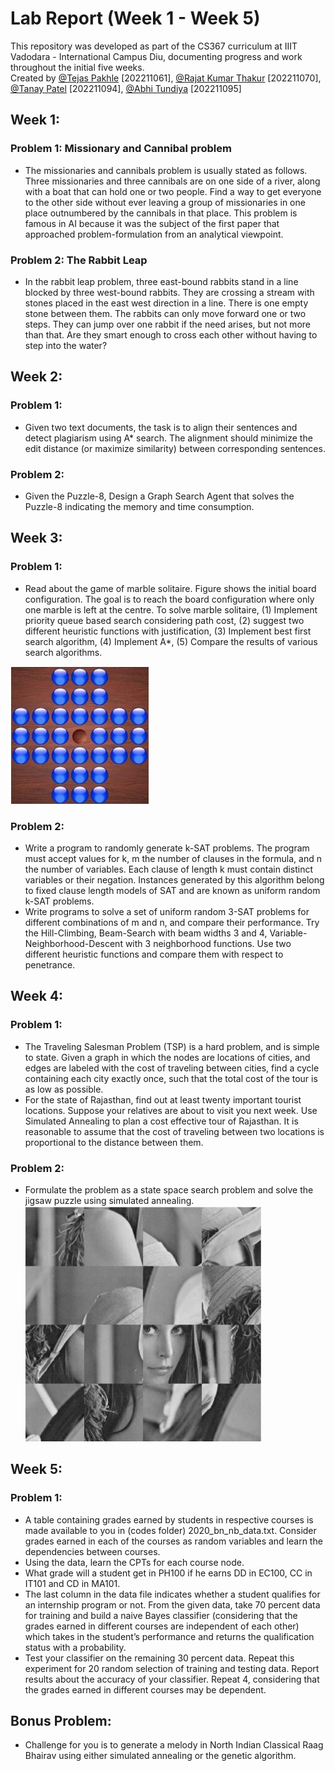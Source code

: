 # Lab Report (Week 1 - Week 5)
This repository was developed as part of the CS367 curriculum at IIIT Vadodara - International Campus Diu, documenting progress and work throughout the initial five weeks.  
Created by [@Tejas Pakhle](https://github.com/Codezyman) [202211061], [@Rajat Kumar Thakur](https://github.com/acevaliant420) [202211070], [@Tanay Patel](https://github.com/Tanay-cmd) [202211094], [@Abhi Tundiya](https://github.com/Abhi_T212) [202211095]

## Week 1:

### Problem 1: Missionary and Cannibal problem
- The missionaries and cannibals problem is usually stated as follows. Three missionaries and three cannibals are on one side of a river, along with a boat that can hold one or two people. Find a way to get everyone to the other side without ever leaving a group of missionaries in one place outnumbered by the cannibals in that place. This problem is famous in AI because it was the subject of the first paper that approached problem-formulation from an analytical viewpoint.

### Problem 2: The Rabbit Leap
- In the rabbit leap problem, three east-bound rabbits stand in a line blocked by three west-bound rabbits. They are crossing a stream with stones placed in the east west direction in a line. There is one empty stone between them. The rabbits can only move forward one or two steps. They can jump over one rabbit if the need arises, but not more than that. Are they smart enough to cross each other without having to step into the water? 


## Week 2:

### Problem 1: 
- Given two text documents, the task is to align their sentences and detect plagiarism using A* search. The alignment should minimize the edit distance (or maximize similarity) between corresponding sentences.

### Problem 2: 
- Given the Puzzle-8, Design a Graph Search Agent that solves the Puzzle-8 indicating the memory and time consumption.

## Week 3:

### Problem 1: 
- Read about the game of marble solitaire. Figure shows the initial board configuration. The goal is to reach the board configuration where only one marble is left at the centre. To solve marble solitaire, (1) Implement priority queue based search considering path cost, (2) suggest two different heuristic functions with justification, (3) Implement best first search algorithm, (4) Implement A*, (5) Compare the results of various search algorithms.
  
![Scrambled_Lena](https://github.com/acevaliant420/Acode_AI_Lab_Codes/blob/main/Week%204/Submission%20Jigsaw%20Puzzle/Photos/marble.jpg)  
  
### Problem 2: 
- Write a program to randomly generate k-SAT problems.  The program must accept values for k, m the number of clauses in the formula, and n the number of variables.  Each clause of length k must contain distinct variables or their negation.  Instances generated by this algorithm belong to fixed clause length models of SAT and are known as uniform random k-SAT problems.
- Write programs to solve a set of uniform random 3-SAT problems for different combinations of m and n, and compare their performance.  Try the Hill-Climbing, Beam-Search with beam widths 3 and 4, Variable-Neighborhood-Descent with 3 neighborhood functions.  Use two different heuristic functions and compare them with respect to penetrance.

## Week 4:

### Problem 1: 
- The Traveling Salesman Problem (TSP) is a hard problem, and is simple to state.  Given a  graph in which the nodes are locations of cities, and edges are labeled with the cost of traveling between cities,  find a cycle containing each city exactly once, such that the total cost of the tour is as low as possible.
- For the state of Rajasthan, find out at least twenty important tourist locations.  Suppose your relatives are about to visit you next week.  Use Simulated Annealing to plan a cost effective tour of Rajasthan.  It is reasonable to assume that the cost of traveling between two locations is proportional to the distance between them.
 
 ### Problem 2:
 - Formulate the problem as a state space search problem and solve the jigsaw puzzle using simulated annealing.
![Scrambled_Lena](https://github.com/acevaliant420/Acode_AI_Lab_Codes/blob/main/Week%204/Submission%20Jigsaw%20Puzzle/Photos/pixel.jpg)  

## Week 5:

### Problem 1:
- A table containing grades earned by students in respective courses is made available to you in (codes folder) 2020_bn_nb_data.txt. 
Consider grades earned in each of the courses as random variables and learn the dependencies between courses. 
- Using the data, learn the CPTs for each course node.
- What grade will a student get in PH100 if he earns DD in EC100, CC in IT101 and CD in MA101.
- The last column in the data file indicates whether a student qualifies for an internship program or not. From the given data, take 70 percent data for training and build a naive Bayes classifier (considering that the grades earned in different courses are independent of each other) which takes in the student’s performance and returns the qualification status with a probability.
- Test your classifier on the remaining 30 percent data. Repeat this experiment for 20 random selection of training and testing data. Report results about the accuracy of your classifier.
Repeat 4, considering that the grades earned in different courses may be dependent.

 ## Bonus Problem:
-  Challenge for you is to generate a melody in North Indian Classical Raag Bhairav using either simulated annealing or the genetic algorithm. 
